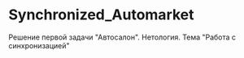 # Synchronized_Automarket

Решение первой задачи "Автосалон". Нетология. Тема "Работа с синхронизацией"
